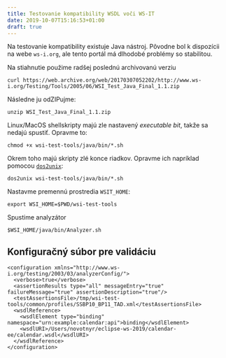 ```yaml
---
title: Testovanie kompatibility WSDL voči WS-IT
date: 2019-10-07T15:16:53+01:00
draft: true
---
```


Na testovanie kompatibility existuje Java nástroj. Pôvodne bol k dispozícii na webe `ws-i.org`, ale tento portál má dlhodobé problémy so stabilitou.

Na stiahnutie použime radšej poslednú archivovanú verziu

```
curl https://web.archive.org/web/20170307052202/http://www.ws-i.org/Testing/Tools/2005/06/WSI_Test_Java_Final_1.1.zip
```

Následne ju odZIPujme:

```
unzip WSI_Test_Java_Final_1.1.zip
```

Linux/MacOS shellskripty majú zle nastavený *executable bit*, takže sa nedajú spustiť. Opravme to:

```
chmod +x wsi-test-tools/java/bin/*.sh
```

Okrem toho majú skripty zlé konce riadkov. Opravme ich napríklad pomocou [`dos2unix`](https://formulae.brew.sh/formula/dos2unix):

```
dos2unix wsi-test-tools/java/bin/*.sh
```

Nastavme premennú prostredia `WSIT_HOME`:

```
export WSI_HOME=$PWD/wsi-test-tools
```

Spustime analyzátor

```
$WSI_HOME/java/bin/Analyzer.sh
```

Konfiguračný súbor pre validáciu
--------------------------------

```
<configuration xmlns="http://www.ws-i.org/testing/2003/03/analyzerConfig/">
  <verbose>true</verbose>
  <assertionResults type="all" messageEntry="true" failureMessage="true" assertionDescription="true"/>
  <testAssertionsFile>/tmp/wsi-test-tools/common/profiles/SSBP10_BP11_TAD.xml</testAssertionsFile>
  <wsdlReference>
    <wsdlElement type="binding" namespace="urn:example:calendar:api">binding</wsdlElement>
    <wsdlURI>/Users/novotnyr/eclipse-ws-2019/calendar-ee/calendar.wsdl</wsdlURI>
  </wsdlReference>
</configuration>
```

